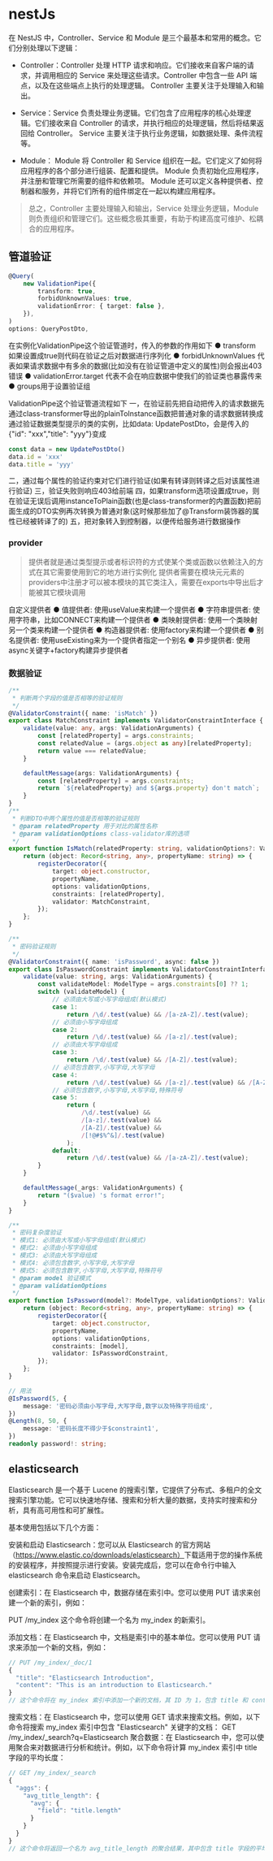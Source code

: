 # nestJs

在 NestJS 中，Controller、Service 和 Module 是三个最基本和常用的概念。它们分别处理以下逻辑：

+ Controller：Controller 处理 HTTP 请求和响应。它们接收来自客户端的请求，并调用相应的 Service 来处理这些请求。Controller 中包含一些 API 端点，以及在这些端点上执行的处理逻辑。 Controller 主要关注于处理输入和输出。

+ Service：Service 负责处理业务逻辑。它们包含了应用程序的核心处理逻辑。它们接收来自 Controller 的请求，并执行相应的处理逻辑，然后将结果返回给 Controller。 Service 主要关注于执行业务逻辑，如数据处理、条件流程等。

+ Module： Module 将 Controller 和 Service 组织在一起。它们定义了如何将应用程序的各个部分进行组装、配置和提供。 Module 负责初始化应用程序，并注册和管理它所需要的组件和依赖项。 Module 还可以定义各种提供者、控制器和服务，并将它们所有的组件绑定在一起以构建应用程序。

> 总之，Controller 主要处理输入和输出，Service 处理业务逻辑，Module 则负责组织和管理它们。这些概念极其重要，有助于构建高度可维护、松耦合的应用程序。

## 管道验证

```typescript
@Query(
    new ValidationPipe({
        transform: true,
        forbidUnknownValues: true,
        validationError: { target: false },
    }),
)
options: QueryPostDto,
```

在实例化ValidationPipe这个验证管道时，传入的参数的作用如下
● transform 如果设置成true则代码在验证之后对数据进行序列化
● forbidUnknownValues 代表如果请求数据中有多余的数据(比如没有在验证管道中定义的属性)则会报出403错误
● validationError.target 代表不会在响应数据中使我们的验证类也暴露传来
● groups用于设置验证组

ValidationPipe这个验证管道流程如下
一，在验证前先把自动把传入的请求数据先通过class-transformer导出的plainToInstance函数把普通对象的请求数据转换成通过验证数据类型提示的类的实例，比如data: UpdatePostDto，会是传入的{"id": "xxx","title": "yyy"}变成

```ts
const data = new UpdatePostDto()
data.id = 'xxx'
data.title = 'yyy'
```

二，通过每个属性的验证约束对它们进行验证(如果有转译则转译之后对该属性进行验证)
三，验证失败则响应403给前端
四，如果transform选项设置成true，则在验证无误后调用instanceToPlain函数(也是class-transformer的内置函数)把前面生成的DTO实例再次转换为普通对象(这时候那些加了@Transform装饰器的属性已经被转译了的)
五，把对象转入到控制器，以便传给服务进行数据操作

### provider

> 提供者就是通过类型提示或者标识符的方式使某个类或函数以依赖注入的方式在其它需要使用到它的地方进行实例化
> 提供者需要在模块元元素的providers中注册才可以被本模块的其它类注入，需要在exports中导出后才能被其它模块调用

自定义提供者
● 值提供者: 使用useValue来构建一个提供者
● 字符串提供者: 使用字符串，比如CONNECT来构建一个提供者
● 类映射提供者: 使用一个类映射另一个类来构建一个提供者
● 构造器提供者: 使用factory来构建一个提供者
● 别名提供者: 使用useExisting来为一个提供者指定一个别名
● 异步提供者: 使用async关键字+factory构建异步提供者

### 数据验证

```typescript
/**
 * 判断两个字段的值是否相等的验证规则
 */
@ValidatorConstraint({ name: 'isMatch' })
export class MatchConstraint implements ValidatorConstraintInterface {
    validate(value: any, args: ValidationArguments) {
        const [relatedProperty] = args.constraints;
        const relatedValue = (args.object as any)[relatedProperty];
        return value === relatedValue;
    }

    defaultMessage(args: ValidationArguments) {
        const [relatedProperty] = args.constraints;
        return `${relatedProperty} and ${args.property} don't match`;
    }
}
/**
 * 判断DTO中两个属性的值是否相等的验证规则
 * @param relatedProperty 用于对比的属性名称
 * @param validationOptions class-validator库的选项
 */
export function IsMatch(relatedProperty: string, validationOptions?: ValidationOptions) {
    return (object: Record<string, any>, propertyName: string) => {
        registerDecorator({
            target: object.constructor,
            propertyName,
            options: validationOptions,
            constraints: [relatedProperty],
            validator: MatchConstraint,
        });
    };
}
```

```typescript
/**
 * 密码验证规则
 */
@ValidatorConstraint({ name: 'isPassword', async: false })
export class IsPasswordConstraint implements ValidatorConstraintInterface {
    validate(value: string, args: ValidationArguments) {
        const validateModel: ModelType = args.constraints[0] ?? 1;
        switch (validateModel) {
            // 必须由大写或小写字母组成(默认模式)
            case 1:
                return /\d/.test(value) && /[a-zA-Z]/.test(value);
            // 必须由小写字母组成
            case 2:
                return /\d/.test(value) && /[a-z]/.test(value);
            // 必须由大写字母组成
            case 3:
                return /\d/.test(value) && /[A-Z]/.test(value);
            // 必须包含数字,小写字母,大写字母
            case 4:
                return /\d/.test(value) && /[a-z]/.test(value) && /[A-Z]/.test(value);
            // 必须包含数字,小写字母,大写字母,特殊符号
            case 5:
                return (
                    /\d/.test(value) &&
                    /[a-z]/.test(value) &&
                    /[A-Z]/.test(value) &&
                    /[!@#$%^&]/.test(value)
                );
            default:
                return /\d/.test(value) && /[a-zA-Z]/.test(value);
        }
    }

    defaultMessage(_args: ValidationArguments) {
        return "($value) 's format error!";
    }
}

/**
 * 密码复杂度验证
 * 模式1: 必须由大写或小写字母组成(默认模式)
 * 模式2: 必须由小写字母组成
 * 模式3: 必须由大写字母组成
 * 模式4: 必须包含数字,小写字母,大写字母
 * 模式5: 必须包含数字,小写字母,大写字母,特殊符号
 * @param model 验证模式
 * @param validationOptions
 */
export function IsPassword(model?: ModelType, validationOptions?: ValidationOptions) {
    return (object: Record<string, any>, propertyName: string) => {
        registerDecorator({
            target: object.constructor,
            propertyName,
            options: validationOptions,
            constraints: [model],
            validator: IsPasswordConstraint,
        });
    };
}

// 用法
@IsPassword(5, {
    message: '密码必须由小写字母,大写字母,数字以及特殊字符组成',
})
@Length(8, 50, {
    message: '密码长度不得少于$constraint1',
})
readonly password!: string;
```

## elasticsearch

Elasticsearch 是一个基于 Lucene 的搜索引擎，它提供了分布式、多租户的全文搜索引擎功能。它可以快速地存储、搜索和分析大量的数据，支持实时搜索和分析，具有高可用性和可扩展性。

基本使用包括以下几个方面：

安装和启动 Elasticsearch：您可以从 Elasticsearch 的官方网站（<https://www.elastic.co/downloads/elasticsearch）>下载适用于您的操作系统的安装程序，并按照提示进行安装。安装完成后，您可以在命令行中输入 elasticsearch 命令来启动 Elasticsearch。

创建索引：在 Elasticsearch 中，数据存储在索引中。您可以使用 PUT 请求来创建一个新的索引，例如：

PUT /my_index
这个命令将创建一个名为 my_index 的新索引。

添加文档：在 Elasticsearch 中，文档是索引中的基本单位。您可以使用 PUT 请求来添加一个新的文档，例如：

```js
// PUT /my_index/_doc/1
{
  "title": "Elasticsearch Introduction",
  "content": "This is an introduction to Elasticsearch."
}
// 这个命令将在 my_index 索引中添加一个新的文档，其 ID 为 1，包含 title 和 content 两个字段。
```

搜索文档：在 Elasticsearch 中，您可以使用 GET 请求来搜索文档。例如，以下命令将搜索 my_index 索引中包含 "Elasticsearch" 关键字的文档：
GET /my_index/_search?q=Elasticsearch
聚合数据：在 Elasticsearch 中，您可以使用聚合来对数据进行分析和统计。例如，以下命令将计算 my_index 索引中 title 字段的平均长度：

```js
// GET /my_index/_search
{
  "aggs": {
    "avg_title_length": {
      "avg": {
        "field": "title.length"
      }
    }
  }
}
// 这个命令将返回一个名为 avg_title_length 的聚合结果，其中包含 title 字段的平均长度。
```